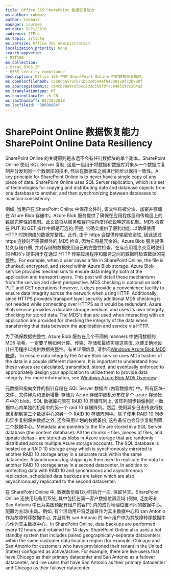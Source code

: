 ```yaml
---
title: Office 365 SharePoint 数据恢复能力
ms.author: robmazz
author: robmazz
manager: laurawi
ms.date: 8/21/2018
audience: ITPro
ms.topic: article
ms.service: Office 365 Administration
localization_priority: None
search.appverid:
- MET150
ms.collection:
- Strat_O365_IP
- M365-security-compliance
description: Office 365 中的 SharePoint Online 中的数据恢复概述。
ms.openlocfilehash: c550cb6572cb71b53cd544af64339129f72b888f
ms.sourcegitcommit: c94cb88a9ce5bcc2d3c558f0fcc648519cc264a2
ms.translationtype: MT
ms.contentlocale: zh-CN
ms.lasthandoff: 02/20/2019
ms.locfileid: "30090884"
---
```

# <a name="sharepoint-online-data-resiliency"></a><span data-ttu-id="ab3d4-103">SharePoint Online 数据恢复能力</span><span class="sxs-lookup"><span data-stu-id="ab3d4-103">SharePoint Online Data Resiliency</span></span>
<span data-ttu-id="ab3d4-p101">SharePoint Online 的关键原则是永远不会有任何数据块的单个副本。SharePoint Online 使用 SQL Server 复制, 这是一组用于将数据和数据库对象从一个数据库复制并分发到另一个数据库的技术, 然后在数据库之间进行同步以保持一致性。</span><span class="sxs-lookup"><span data-stu-id="ab3d4-p101">A key principle for SharePoint Online is to never have a single copy of any piece of data. SharePoint Online uses SQL Server replication, which is a set of technologies for copying and distributing data and database objects from one database to another, and then synchronizing between databases to maintain consistency.</span></span> 

<span data-ttu-id="ab3d4-p102">例如, 当用户在 SharePoint Online 中保存文件时, 该文件将被分块、加密并存储在 Azure Blob 存储中。Azure Blob 服务提供了确保在应用程序层和传输层上的数据完整性的机制。此文章将从服务和客户端角度详细说明这些机制。MD5 检查在 PUT 和 GET 操作中都是可选的;但是, 它确实提供了便利功能, 以确保使用 HTTP 时跨网络的数据完整性。此外, 由于 https 会提供传输层安全性, 因此通过 https 连接时不需要额外的 MD5 检查, 因为它将是冗余的。Azure Blob 服务提供持久存储介质, 并对存储的数据使用自己的完整性检查。在与应用程序交互时使用的 MD5's 提供用于在通过 HTTP 传输应用程序和服务之间的数据时检查数据的完整性。</span><span class="sxs-lookup"><span data-stu-id="ab3d4-p102">For example, when a user saves a file in SharePoint Online, the file is chunked, encrypted, and stored within Azure Blob storage. Azure Blob service provides mechanisms to ensure data integrity both at the application and transport layers. This post will detail these mechanisms from the service and client perspective. MD5 checking is optional on both PUT and GET operations; however, it does provide a convenience facility to ensure data integrity across the network when using HTTP. Additionally, since HTTPS provides transport layer security additional MD5 checking is not needed while connecting over HTTPS as it would be redundant. Azure Blob service provides a durable storage medium, and uses its own integrity checking for stored data. The MD5's that are used when interacting with an application are provided for checking the integrity of the data when transferring that data between the application and service via HTTP.</span></span> 

<span data-ttu-id="ab3d4-p103">为了确保数据完整性, Azure Blob 服务在几个不同的 manners 中使用数据的 MD5 哈希。一定要了解如何计算、传输、存储和最终实施这些值, 以便正确地设计应用程序以提供数据完整性。有关详细信息, 请参阅[Windows Azure Blob MD5 概述](http://blogs.msdn.com/b/windowsazurestorage/archive/2011/02/18/windows-azure-blob-md5-overview.aspx)。</span><span class="sxs-lookup"><span data-stu-id="ab3d4-p103">To ensure data integrity the Azure Blob service uses MD5 hashes of the data in a couple different manners. It is important to understand how these values are calculated, transmitted, stored, and eventually enforced to appropriately design your application to utilize them to provide data integrity. For more information, see [Windows Azure Blob MD5 Overview](http://blogs.msdn.com/b/windowsazurestorage/archive/2011/02/18/windows-azure-blob-md5-overview.aspx).</span></span> 

<span data-ttu-id="ab3d4-p104">元数据和指向文件的指针存储在 SQL Server 数据库 (内容数据库) 中。所有区块–文件、文件碎片和更新增量–存储为 Azure 存储中随机分布在多个 azure 存储帐户中的 blob。SQL 数据库托管在 RAID 10 存储阵列上, 该阵列同步镜像到同一数据中心内单独的机架中的另一个 raid 10 存储阵列。然后, 使用异步日志传送将数据复制到第二个数据中心的另一个 RAID 10 存储阵列中。除了使用 RAID 10 同步和异步复制保护数据之外, 还会采用计划的数据备份, 这些备份也会异步复制到第二个数据中心。</span><span class="sxs-lookup"><span data-stu-id="ab3d4-p104">Metadata and pointers to the file are stored in a SQL Server database (the content database). All the chunks – files, pieces of files, and update deltas – are stored as blobs in Azure storage that are randomly distributed across multiple Azure storage accounts. The SQL database is hosted on a RAID 10 storage array which is synchronously mirrored to another RAID 10 storage array in a separate rack within the same datacenter. Asynchronous log shipping is then used to replicate the data to another RAID 10 storage array in a second datacenter. In addition to protecting data with RAID 10 and synchronous and asynchronous replication, scheduled data backups are taken which are also asynchronously replicated to the second datacenter.</span></span> 

<span data-ttu-id="ab3d4-p105">在 SharePoint Online 中, 数据备份每12小时执行一次, 保留14天。SharePoint Online 还使用热备用系统, 其中包括在同一客户数据位置区域 (例如, 芝加哥和 San Antonio 中已为美国预配有租户的客户) 内的成对地理位置不同的数据中心。配置为主动/主动。例如, 有个活动用户将芝加哥作为其主数据中心和 san Antonio 作为故障转移数据中心, 并且具有 san Antonio 的 live 用户作为其故障转移数据中心作为其主数据中心。</span><span class="sxs-lookup"><span data-stu-id="ab3d4-p105">In SharePoint Online, data backups are performed every 12 hours and retained for 14 days. SharePoint Online also uses a hot standby system that includes paired geographically-separate datacenters within the same customer data location region (for example, Chicago and San Antonio for customers who have provisioned their tenant in the United States) configured as active/active. For example, there are live users that have Chicago as their primary datacenter and San Antonio as a failover datacenter, and live users that have San Antonio as their primary datacenter and Chicago as their failover datacenter.</span></span> 